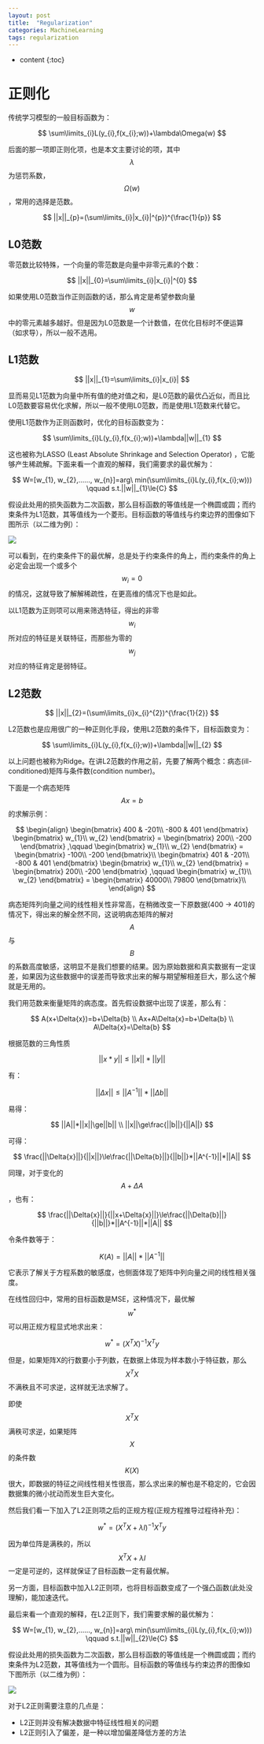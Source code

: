 ```yaml
---
layout: post
title:  "Regularization"
categories: MachineLearning
tags: regularization
---
```


* content
{:toc}

# 正则化

传统学习模型的一般目标函数为：

$$
\sum\limits_{i}L(y_{i},f(x_{i};w))+\lambda\Omega(w)
$$

后面的那一项即正则化项，也是本文主要讨论的项，其中$$\lambda$$为惩罚系数，$$\Omega(w)$$，常用的选择是范数。

$$
||x||_{p}=(\sum\limits_{i}|x_{i}|^{p})^{\frac{1}{p}}
$$


## L0范数

零范数比较特殊，一个向量的零范数是向量中非零元素的个数：

$$
||x||_{0}=\sum\limits_{i}|x_{i}|^{0}
$$

如果使用L0范数当作正则函数的话，那么肯定是希望参数向量$$w$$中的零元素越多越好。但是因为L0范数是一个计数值，在优化目标时不便运算（如求导），所以一般不选用。


## L1范数

$$
||x||_{1}=\sum\limits_{i}|x_{i}|
$$

显而易见L1范数为向量中所有值的绝对值之和，是L0范数的最优凸近似，而且比L0范数要容易优化求解，所以一般不使用L0范数，而是使用L1范数来代替它。

使用L1范数作为正则函数时，优化的目标函数变为：

$$
\sum\limits_{i}L(y_{i},f(x_{i};w))+\lambda||w||_{1}
$$

这也被称为LASSO (Least Absolute Shrinkage and Selection Operator) ，它能够产生稀疏解。下面来看一个直观的解释，我们需要求的最优解为：

$$
W=[w_{1}, w_{2},……, w_{n}]=arg\ min(\sum\limits_{i}L(y_{i},f(x_{i};w))) \qquad s.t.||w||_{1}\le{C}
$$

假设此处用的损失函数为二次函数，那么目标函数的等值线是一个椭圆或圆；而约束条件为L1范数，其等值线为一个菱形。目标函数的等值线与约束边界的图像如下图所示（以二维为例）：

![](/img/l1-ball.svg)

可以看到，在约束条件下的最优解，总是处于约束条件的角上，而约束条件的角上必定会出现一个或多个$$w_{i}=0$$的情况，这就导致了解解稀疏性，在更高维的情况下也是如此。

以L1范数为正则项可以用来筛选特征，得出的非零$$w_{i}$$所对应的特征是关联特征，而那些为零的$$w_{j}$$对应的特征肯定是弱特征。



## L2范数

$$
||x||_{2}=(\sum\limits_{i}x_{i}^{2})^{\frac{1}{2}}
$$

L2范数也是应用很广的一种正则化手段，使用L2范数的条件下，目标函数变为：

$$
\sum\limits_{i}L(y_{i},f(x_{i};w))+\lambda||w||_{2}
$$

以上问题也被称为Ridge。在讲L2范数的作用之前，先要了解两个概念：病态(ill-conditioned)矩阵与条件数(condition number)。

下面是一个病态矩阵$$Ax=b$$的求解示例：

$$
\begin{align}
    \begin{bmatrix}
        400 & -201\\
        -800 & 401
    \end{bmatrix}
    \begin{bmatrix}
        w_{1}\\
        w_{2}
    \end{bmatrix}
    =
    \begin{bmatrix}
        200\\
        -200
    \end{bmatrix}
    ,\qquad 
    \begin{bmatrix}
        w_{1}\\
        w_{2}
    \end{bmatrix}
    =
    \begin{bmatrix}
        -100\\
        -200
    \end{bmatrix}\\
    \begin{bmatrix}
        401 & -201\\
        -800 & 401
    \end{bmatrix}
    \begin{bmatrix}
        w_{1}\\
        w_{2}
    \end{bmatrix}
    =
    \begin{bmatrix}
        200\\
        -200
    \end{bmatrix}
    ,\qquad 
    \begin{bmatrix}
        w_{1}\\
        w_{2}
    \end{bmatrix}
    =
    \begin{bmatrix}
        40000\\
        79800
    \end{bmatrix}\\
\end{align}
$$

病态矩阵列向量之间的线性相关性非常高，在稍微改变一下原数据(400 -> 401)的情况下，得出来的解全然不同，这说明病态矩阵的解对$$A$$与$$B$$的系数高度敏感，这明显不是我们想要的结果。因为原始数据和真实数据有一定误差，如果因为这些数据中的误差而导致求出来的解与期望解相差巨大，那么这个解就是无用的。

我们用范数来衡量矩阵的病态度。首先假设数据中出现了误差，那么有：

$$
A(x+\Delta{x})=b+\Delta{b} \\
Ax+A\Delta{x}=b+\Delta{b} \\
A\Delta{x}=\Delta{b}
$$

根据范数的三角性质

$$
||x*y||\le||x||*||y||
$$

有：

$$
||\Delta{x}||\le||A^{-1}||*||\Delta{b}||
$$

易得：

$$
||A||*||x||\ge||b|| \\
||x||\ge\frac{||b||}{||A||}
$$

可得：

$$
\frac{||\Delta{x}||}{||x||}\le\frac{||\Delta{b}||}{||b||}*||A^{-1}||*||A||
$$

同理，对于变化的$$A+\Delta{A}$$，也有：

$$
\frac{||\Delta{x}||}{||x+\Delta{x}||}\le\frac{||\Delta{b}||}{||b||}*||A^{-1}||*||A||
$$

令条件数等于：

$$
K(A)=||A||*||A^{-1}||
$$

它表示了解关于方程系数的敏感度，也侧面体现了矩阵中列向量之间的线性相关强度。

在线性回归中，常用的目标函数是MSE，这种情况下，最优解$$w^{*}$$可以用正规方程显式地求出来：

$$
w^{*}=(X^{T}X)^{-1}X^{T}y
$$

但是，如果矩阵X的行数要小于列数，在数据上体现为样本数小于特征数，那么$$X^{T}X$$不满秩且不可求逆，这样就无法求解了。

即使$$X^{T}X$$满秩可求逆，如果矩阵$$X$$的条件数$$K(X)$$很大，即数据的特征之间线性相关性很高，那么求出来的解也是不稳定的，它会因数据集的微小扰动而发生巨大变化。

然后我们看一下加入了L2正则项之后的正规方程(正规方程推导过程待补充)：

$$
w^{*}=(X^{T}X+\lambda{I})^{-1}X^{T}y
$$

因为单位阵是满秩的，所以$$X^{T}X+\lambda{I}$$一定是可逆的，这样就保证了目标函数一定有最优解。

另一方面，目标函数中加入L2正则项，也将目标函数变成了一个强凸函数(此处没理解)，能加速迭代。

最后来看一个直观的解释，在L2正则下，我们需要求解的最优解为：

$$
W=[w_{1}, w_{2},……, w_{n}]=arg\ min(\sum\limits_{i}L(y_{i},f(x_{i};w))) \qquad s.t.||w||_{2}\le{C}
$$

假设此处用的损失函数为二次函数，那么目标函数的等值线是一个椭圆或圆；而约束条件为L2范数，其等值线为一个圆形。目标函数的等值线与约束边界的图像如下图所示（以二维为例）：

![](/img/l2-ball.svg)

对于L2正则需要注意的几点是：

- L2正则并没有解决数据中特征线性相关的问题
- L2正则引入了偏差，是一种以增加偏差降低方差的方法
